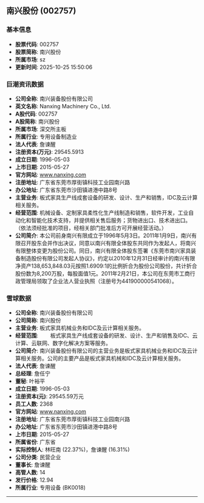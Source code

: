 ## 南兴股份 (002757)

### 基本信息

- **股票代码**: 002757
- **股票简称**: 南兴股份
- **所属市场**: sz
- **更新时间**: 2025-10-25 15:50:06

### 巨潮资讯数据

- **公司全称**: 南兴装备股份有限公司
- **英文名称**: Nanxing Machinery Co., Ltd.
- **A股代码**: 002757
- **A股简称**: 南兴股份
- **所属市场**: 深交所主板
- **所属行业**: 专用设备制造业
- **法人代表**: 詹谏醒
- **注册资本(万元)**: 29545.5913
- **成立日期**: 1996-05-03
- **上市日期**: 2015-05-27
- **官方网站**: www.nanxing.com
- **注册地址**: 广东省东莞市厚街镇科技工业园南兴路
- **办公地址**: 广东省东莞市沙田镇进港中路8号
- **主营业务**: 板式家具生产线成套设备的研发、设计、生产和销售，IDC及云计算相关服务。
- **经营范围**: 机械设备、定制家具柔性化生产线制造和销售，软件开发，工业自动化和智能化技术支持，并提供相关售后服务；货物进出口、技术进出口。（依法须经批准的项目，经相关部门批准后方可开展经营活动。）
- **公司简介**: 本公司前身南兴有限成立于1996年5月3日。2011年1月9日，南兴有限召开股东会并作出决议，同意以南兴有限全体股东共同作为发起人，将南兴有限整体变更为股份公司。同日，南兴有限全体股东签署《东莞市南兴家具装备制造股份有限公司发起人协议》，约定以2010年12月31日经审计的南兴有限净资产138,653,848.03元按照1.6909:1的比例折合为股份公司股份，共计折合股份数为8,200万股，每股面值1元。2011年2月21日，本公司在东莞市工商行政管理局领取了企业法人营业执照（注册号为441900000541068）。

### 雪球数据

- **公司全称**: 南兴装备股份有限公司
- **公司简称**: 南兴股份
- **主营业务**: 板式家具机械业务和IDC及云计算相关服务。
- **经营范围**: 　　板式家具生产线成套设备的研发、设计、生产和销售及IDC、云计算、云联网、数字化解决方案等服务。
- **公司简介**: 南兴装备股份有限公司的主营业务是板式家具机械业务和IDC及云计算相关服务。公司的主要产品是板式家具机械和IDC及云计算相关服务。
- **法人代表**: 詹谏醒
- **总经理**: 詹任宁
- **董秘**: 叶裕平
- **成立日期**: 1996-05-03
- **注册资本(元)**: 29545.59万元
- **员工人数**: 2368
- **官方网站**: www.nanxing.com
- **注册地址**: 广东省东莞市厚街镇科技工业园南兴路
- **办公地址**: 广东省东莞市沙田镇进港中路8号
- **上市日期**: 2015-05-27
- **所属省份**: 广东省
- **实际控制人**: 林旺南 (22.37%)，詹谏醒 (16.31%)
- **公司分类**: 民营企业
- **董事长**: 詹谏醒
- **高管人数**: 14
- **发行价格**: 12.94
- **所属行业**: 专用设备 (BK0018)

---